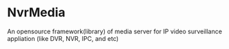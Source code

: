 NvrMedia
========

An opensource framework(library) of media server for IP video surveillance appliation (like DVR, NVR, IPC, and etc)
